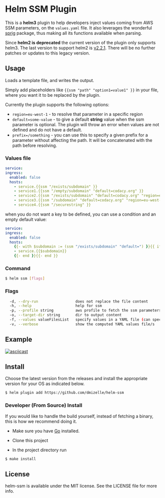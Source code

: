 # Helm SSM Plugin

This is a **helm3** plugin to help developers inject values coming from AWS SSM
parameters, on the `values.yaml` file. It also leverages the wonderful [sprig](http://masterminds.github.io/sprig/)
package, thus making all its functions available when parsing.

Since **helm2 is deprecated** the current version of the plugin only supports helm3. The last version
to support helm2 is [v2.2.1](https://github.com/codacy/helm-ssm/releases/tag/2.2.1). There will be
no further patches or updates to this legacy version.

## Usage

Loads a template file,  and writes the output.

Simply add placeholders like `{{ssm "path" "option1=value1" }}` in your
file, where you want it to be replaced by the plugin.

Currently the plugin supports the following options:

- `region=eu-west-1` - to resolve that parameter in a specific region
- `default=some-value` - to give a default **string** value when the ssm parameter is optional. The plugin will throw an error when values are not defined and do not have a default.
- `prefix=/something` - you can use this to specify a given prefix for a parameter without affecting the path. It will be concatenated with the path before resolving.

### Values file

```yaml
service:
ingress:
  enabled: false
  hosts:
    - service.{{ssm "/exists/subdomain" }}
    - service1.{{ssm "/empty/subdomain" "default=codacy.org" }}
    - service2.{{ssm "/exists/subdomain" "default=codacy.org" "region=eu-west-1" }}
    - service3.{{ssm "/subdomain" "default=codacy.org" "region=eu-west-1" "prefix=/empty" }}
    - service4.{{ssm "/securestring" }}

```

when you do not want a key to be defined, you can use a condition and an empty default value:

```yaml
service:
ingress:
  enabled: false
  hosts:
    {{- with $subdomain := (ssm "/exists/subdomain" "default=") }}{{ if $subdomain }}
    - service.{{$subdomain}}
    {{- end }}{{- end }}

```

### Command

```sh
$ helm ssm [flags]
```

### Flags

```sh
  -d, --dry-run                 does not replace the file content
  -h, --help                    help for ssm
  -p, --profile string          aws profile to fetch the ssm parameters
  -o, --target-dir string       dir to output content
  -f, --values valueFilesList   specify values in a YAML file (can specify multiple) (default [])
  -v, --verbose                 show the computed YAML values file/s
```

## Example

[![asciicast](https://asciinema.org/a/c2zut95zzbiKyk5gJov67bxsP.svg)](https://asciinema.org/a/c2zut95zzbiKyk5gJov67bxsP?t=1)

## Install

Choose the latest version from the releases and install the
appropriate version for your OS as indicated below.

```sh
$ helm plugin add https://github.com/dmizelle/helm-ssm
```

### Developer (From Source) Install

If you would like to handle the build yourself, instead of fetching a binary,
this is how we recommend doing it.

- Make sure you have [Go](http://golang.org) installed.

- Clone this project

- In the project directory run
```sh
$ make install
```

## License

helm-ssm is available under the MIT license. See the LICENSE file for more info.
